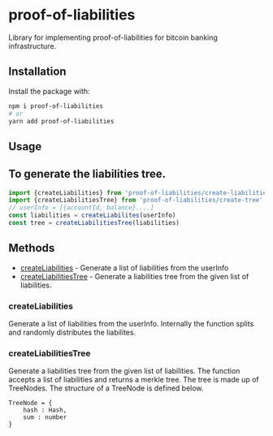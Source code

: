# proof-of-liabilities

Library for implementing proof-of-liabilities for bitcoin banking infrastructure.

## Installation

Install the package with:

```bash
npm i proof-of-liabilities
# or
yarn add proof-of-liabilities
```

## Usage
##  To generate the liabilities tree. 
```js
import {createLiabilities} from 'proof-of-liabilities/create-liabilities'
import {createLiabilitiesTree} from 'proof-of-liabilities/create-tree'
// userInfo = [{accountId, balance}....]
const liabilities = createLiabilites(userInfo)
const tree = createLiabilitiesTree(liabilities)
```

## Methods

- [createLiabilities](#createLiabilities) - Generate a list of liabilities from the userInfo
- [createLiabilitiesTree](#createLiabilitiesTree) - Generate a liabilities tree from the given list of liabilities.

### createLiabilities
Generate a list of liabilities from the userInfo. Internally the function splits and randomly distributes the liabilites. 
### createLiabilitiesTree
Generate a liabilities tree from the given list of liabilities. 
The function accepts a list of liabilities and returns a merkle tree.
The tree is made up of TreeNodes. The structure of a TreeNode is defined below.

```
TreeNode = {
    hash : Hash, 
    sum : number
}